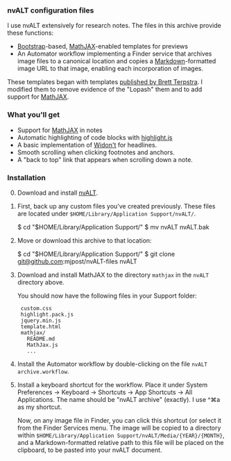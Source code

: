 ### nvALT configuration files

I use nvALT extensively for research notes.  The files in this archive
provide these functions:

- [Bootstrap](http://getbootstrap.com)-based,
  [MathJAX](http://www.mathjax.org)-enabled templates for previews
- An Automator workflow implementing a Finder service that archives
  image files to a canonical location and copies a
  [Markdown](http://daringfireball.net/projects/markdown/)-formatted
  image URL to that image, enabling each incorporation of images.

These templates began with templates
[published by Brett Terpstra](http://brettterpstra.com/2013/04/06/customizing-the-nvalt-preview/). I
modified them to remove evidence of the "Lopash" them and to add
support for [MathJAX](http://www.mathjax.org).

### What you'll get

* Support for [MathJAX](http://www.mathjax.org) in notes
* Automatic highlighting of code blocks with [highlight.js](http://softwaremaniacs.org/soft/highlight/en/)
* A basic implementation of [Widon't](http://shauninman.com/archive/2006/08/22/widont_wordpress_plugin) for headlines.
* Smooth scrolling when clicking footnotes and anchors.
* A "back to top" link that appears when scrolling down a note.

### Installation

0. Download and install [nvALT](http://brettterpstra.com/projects/nvalt/).

1. First, back up any custom files you've created previously. These
files are located under `$HOME/Library/Application Support/nvALT/`.

    $ cd "$HOME/Library/Application Support/"
    $ mv nvALT nvALT.bak

2. Move or download this archive to that location:

    $ cd "$HOME/Library/Application Support/"
    $ git clone git@github.com:mjpost/nvALT-files nvALT

3. Download and install MathJAX to the directory `mathjax` in the
`nvALT` directory above.

   You should now have the following files in your Support folder:

        custom.css
        highlight.pack.js
        jquery.min.js
        template.html
        mathjax/
          README.md
          MathJax.js
          ...

4. Install the Automator workflow by double-clicking on the file
`nvALT archive.workflow`. 

5. Install a keyboard shortcut for the workflow. Place it under System Preferences →
Keyboard → Shortcuts → App Shortcuts → All Applications. The name
should be "nvALT archive" (exactly). I use ^⌘a as my shortcut.

   Now, on any image file in Finder, you can click this shortcut (or
   select it from the Finder Services menu. The image will be copied
   to a directory within `$HOME/Library/Application
   Support/nvALT/Media/{YEAR}/{MONTH}`, and a Markdown-formatted relative path to this
   file will be placed on the clipboard, to be pasted into your nvALT document.
